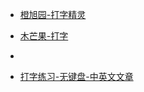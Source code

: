 



- [橙旭园-打字精灵](https://www.coding61.com/typing/html/index/index.html)

- [木芒果-打字](https://mumangguo.gitee.io/typing-cn/)
- 
- [打字练习-无键盘-中英文文章](http://app.cfg-os.com/dazi/)
  
